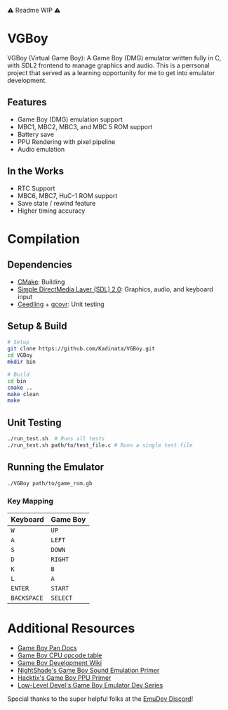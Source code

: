 ⚠️ Readme WIP ⚠️

# VGBoy

VGBoy (Virtual Game Boy): A Game Boy (DMG) emulator written fully in C, with SDL2 frontend to manage graphics and audio.
This is a perrsonal project that served as a learning opportunity for me to get into emulator development.

## Features

- Game Boy (DMG) emulation support
- MBC1, MBC2, MBC3, and MBC 5 ROM support
- Battery save
- PPU Rendering with pixel pipeline
- Audio emulation

## In the Works

- RTC Support
- MBC6, MBC7, HuC-1 ROM support
- Save state / rewind feature
- Higher timing accuracy

# Compilation

## Dependencies

- [CMake](https://cmake.org/): Building
- [Simple DirectMedia Layer (SDL) 2.0](https://wiki.libsdl.org/SDL2/FrontPage): Graphics, audio, and keyboard input
- [Ceedling](https://www.throwtheswitch.org/ceedling) + [gcovr](https://github.com/gcovr/gcovr): Unit testing

## Setup & Build

```sh
# Setup
git clone https://github.com/Kadinata/VGBoy.git
cd VGBoy
mkdir bin

# Build
cd bin
cmake ..
make clean
make
```

## Unit Testing

```sh
./run_test.sh  # Runs all tests
./run_test.sh path/to/test_file.c # Runs a single test file
```

## Running the Emulator

```sh
./VGBoy path/to/game_rom.gb
```

### Key Mapping

| Keyboard | Game Boy |
| :--- | :--- |
| `W` | `UP` |
| `A` | `LEFT` |
| `S` | `DOWN` |
| `D` | `RIGHT` |
| `K` | `B` |
| `L` | `A` |
| `ENTER` | `START` |
| `BACKSPACE` | `SELECT` | 

# Additional Resources

- [Game Boy Pan Docs](https://gbdev.io/pandocs/About.html)
- [Game Boy CPU opcode table](https://meganesu.github.io/generate-gb-opcodes/)
- [Game Boy Development Wiki](https://gbdev.gg8.se/wiki/articles/Main_Page)
- [NightShade's Game Boy Sound Emulation Primer](https://nightshade256.github.io/2021/03/27/gb-sound-emulation.html)
- [Hacktix's Game Boy PPU Primer](https://hacktix.github.io/GBEDG/ppu/)
- [Low-Level Devel's Game Boy Emulator Dev Series](https://www.youtube.com/playlist?list=PLVxiWMqQvhg_yk4qy2cSC3457wZJga_e5)

Special thanks to the super helpful folks at the [EmuDev Discord](https://discord.com/invite/dkmJAes)!
